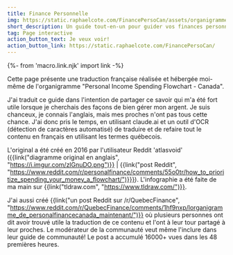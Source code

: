 ```yaml
---
title: Finance Personnelle
img: https://static.raphaelcote.com/FinancePersoCan/assets/organigramme-coupe-2.png
short_description: Un guide tout-en-un pour guider vos finances personnelles au Québec
tag: Page interactive
action_button_text: Je veux voir!
action_button_link: https://static.raphaelcote.com/FinancePersoCan/
---
```

{%- from 'macro.link.njk' import link -%}

Cette page présente une traduction française réalisée et hébergée moi-même de l'organigramme "Personal Income Spending Flowchart - Canada". 

J'ai traduit ce guide dans l'intention de partager ce savoir qui m'a été fort utile lorsque je cherchais des façons de bien gérer mon argent. Je suis chanceux, je connais l'anglais, mais mes proches n'ont pas tous cette chance. J'ai donc pris le temps, en utilisant claude.ai et un outil d'OCR (détection de caractères automatisé) de traduire et de refaire tout le contenu en français en utilisant les termes québecois.

L'original a été créé en 2016 par l'utilisateur Reddit 'atlasvoid' ({{link("diagramme original en anglais", "https://i.imgur.com/zlGnuDO.png")}} | {{link("post Reddit", "https://www.reddit.com/r/personalfinance/comments/55o0tr/how_to_prioritize_spending_your_money_a_flowchart/")}}}). L'infographie a été faite de ma main sur {{link("tldraw.com", "https://www.tldraw.com/")}}.

J'ai aussi créé {{link("un post Reddit sur /r/QuebecFinance", "https://www.reddit.com/r/QuebecFinance/comments/1hf9nxp/lorganigramme_de_personalfinancecanada_maintenant/")}} où plusieurs personnes ont dit avoir trouvé utile la traduction de ce contenu et l'ont à leur tour partagé à leur proches. Le modérateur de la communauté veut même l'inclure dans leur guide de communauté! Le post a accumulé 16000+ vues dans les 48 premières heures.